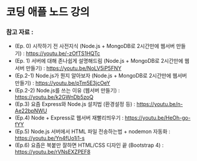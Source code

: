 # 코딩 애플 노드 강의

### 참고 자료 :

- (Ep. 0) 시작하기 전 사전지식 (Node.js + MongoDB로 2시간만에 웹서버 만들기) : https://youtu.be/-zOfTS1HQTc
- (Ep. 1) 서버에 대해 존나쉽게 설명해드림 (Node.js + MongoDB로 2시간만에 웹서버 만들기) : https://youtu.be/NoLV5iP5FNY
- (Ep.2-1) Node.js가 뭔지 알아보자 (Node.js + MongoDB로 2시간만에 웹서버 만들기) : https://youtu.be/pTm5E3jcOeY
- (Ep.2-2) Node.js를 쓰는 이유 (웹서버 만들기) : https://youtu.be/k2GWnDb5zoQ
- (Ep.3) 요즘 Express와 Node.js 설치법 (환경설정 등) : https://youtu.be/n-Ae22bpNWU
- (Ep.4) Node + Express로 웹서버 재빨리띄우기 : https://youtu.be/HeOh-go-fYY
- (Ep.5) Node.js 서버에서 HTML 파일 전송하는법 + nodemon 자동화 : https://youtu.be/Yn4fUo1i1-s
- (Ep.6) 요즘은 복붙만 잘하면 HTML/CSS 디자인 끝 (Bootstrap 4) : https://youtu.be/rVNsEXZPEF8
